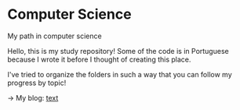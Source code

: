 # Computer Science

My path in computer science

Hello, this is my study repository! Some of the code is in Portuguese because I wrote it before I thought of creating this place.

I've tried to organize the folders in such a way that you can follow my progress by topic!

-> My blog: [text](https://dev.to/casewinter)
